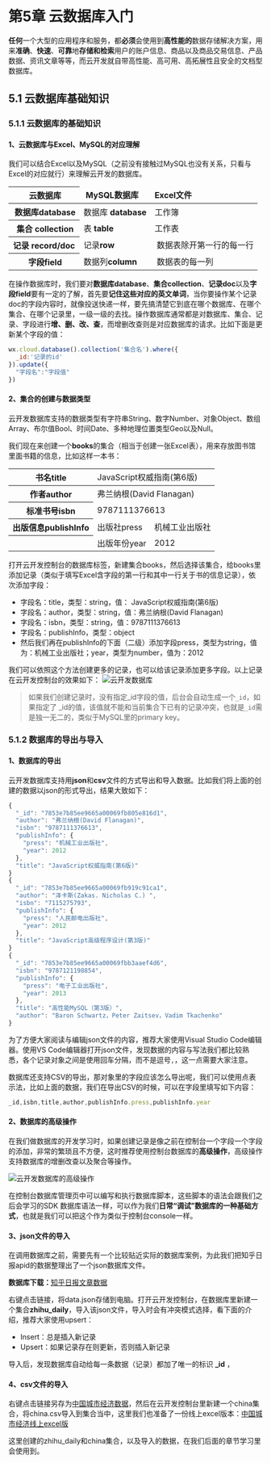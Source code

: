 # 第5章 云数据库入门
**任何**一个大型的应用程序和服务，都**必须**会使用到**高性能的**数据存储解决方案，用来**准确**、**快速**、**可靠**地**存储和检索**用户的账户信息、商品以及商品交易信息、产品数据、资讯文章等等，而云开发就自带高性能、高可用、高拓展性且安全的文档型数据库。

## 5.1 云数据库基础知识
### 5.1.1 云数据库的基础知识
#### 1、云数据库与Excel、MySQL的对应理解
我们可以结合Excel以及MySQL（之前没有接触过MySQL也没有关系，只看与Excel的对应就行）来理解云开发的数据库。

<table class="table table-bordered table-striped"><thead>
<tr><th>&nbsp;云数据库</th><td>&nbsp;<strong>MySQL数据库</strong></td><td><strong>Excel文件</strong></td></tr>
</thead>
<tbody><tr><th>&nbsp;数据库database</th><td>数据库 <strong>database</strong></td><td>工作簿</td></tr>
<tr><th>&nbsp;集合 collection</th>
<td>表 <strong>table</strong></td>
<td>工作表</td>
</tr>
<tr><th>记录 record/doc</th>
<td>记录<strong>row</strong></td>
<td>&nbsp;数据表除开第一行的每一行</td>
</tr>
<tr>
<th>&nbsp;字段field</th>
<td>数据列<strong>column</strong></td>
<td>&nbsp;数据表的每一列</td>
</tr>
</tbody>
</table>

在操作数据库时，我们要对**数据库database**、**集合collection**、**记录doc**以及**字段field**要有一定的了解，首先要**记住这些对应的英文单词**，当你要操作某个记录doc的字段内容时，就像投送快递一样，要先搞清楚它到底在哪个数据库、在哪个集合、在哪个记录里，一级一级的去找。操作数据库通常都是对数据库、集合、记录、字段进行**增、删、改、查**，而增删改查则是对应数据库的请求。比如下面是更新某个字段的值：
```javascript
wx.cloud.database().collection('集合名').where({
  _id:'记录的id'
}).update({
  "字段名":"字段值"
})
```
#### 2、集合的创建与数据类型
云开发数据库支持的数据类型有字符串String、数字Number、对象Object、数组Array、布尔值Bool、时间Date、多种地理位置类型Geo以及Null。

我们现在来创建一个**books**的集合（相当于创建一张Excel表），用来存放图书馆里面书籍的信息，比如这样一本书：
<table class="table table-bordered table-striped"><tbody>
<tr><th>书名title</th><td colspan="2">JavaScript权威指南(第6版)</td></tr></tbody>
<tbody><tr><th>作者author</th><td colspan="2">弗兰纳根(David Flanagan)</td></tr>
<tr><th>标准书号isbn</th><td colspan="2">9787111376613</td></tr>
<tr><th>出版信息publishInfo</th><td>出版社press</td><td>机械工业出版社</td></tr>
<tr><th></th><td>出版年份year</td><td>2012</td></tr>
</tbody></table>

打开云开发控制台的数据库标签，新建集合books，然后选择该集合，给books里添加记录（类似于填写Excel含字段的第一行和其中一行关于书的信息记录），依次添加字段：

-   字段名：title，类型：string，值： JavaScript权威指南(第6版)
-   字段名：author，类型：string，值：弗兰纳根(David Flanagan)
-   字段名：isbn，类型：string，值：9787111376613
-   字段名：publishInfo，类型：object
-   然后我们再在publishInfo的下面（二级）添加字段press，类型为string，值为：机械工业出版社；year，类型为number，值为：2012

我们可以依照这个方法创建更多的记录，也可以给该记录添加更多字段。以上记录在云开发控制台的效果如下：
![云开发数据库](https://p3-juejin.byteimg.com/tos-cn-i-k3u1fbpfcp/49f2eda988454f2e87d5017434bbcf74~tplv-k3u1fbpfcp-zoom-1.image)

>如果我们创建记录时，没有指定_id字段的值，后台会自动生成一个`_id`，如果指定了 _id的值，该值就不能和当前集合下已有的记录冲突，也就是`_id`需是独一无二的，类似于MySQL里的primary key。

### 5.1.2 数据库的导出与导入
#### 1、数据库的导出
云开发数据库支持用**json**和**csv**文件的方式导出和导入数据。比如我们将上面的创建的数据以json的形式导出，结果大致如下：
```javascript
{
  "_id": "7853e7b85ee9665a00069fb805e816d1",
  "author": "弗兰纳根(David Flanagan)",
  "isbn": "9787111376613",
  "publishInfo": {
    "press": "机械工业出版社",
    "year": 2012
  },
  "title": "JavaScript权威指南(第6版)"
}
{
  "_id": "7853e7b85ee9665a00069fb919c91ca1",
  "author": "泽卡斯(Zakas. Nicholas C.) ",
  "isbn": "7115275793",
  "publishInfo": {
    "press": "人民邮电出版社",
    "year": 2012
  },
  "title": "JavaScript高级程序设计(第3版)"
}
{
  "_id": "7853e7b85ee9665a00069fbb3aaef4d6",
  "isbn": "9787121198854",
  "publishInfo": {
    "press": "电子工业出版社",
    "year": 2013
  },
  "title": "高性能MySQL（第3版）",
  "author": "Baron Schwartz，Peter Zaitsev，Vadim Tkachenko"
}
```
为了方便大家阅读与编辑json文件的内容，推荐大家使用Visual Studio Code编辑器。使用VS Code编辑器打开json文件，发现数据的内容与写法我们都比较熟悉，各个记录对象之间是使用回车分隔，而不是逗号`,`，这一点需要大家注意。

数据库还支持CSV的导出，那对象里的字段应该怎么导出呢，我们可以使用点表示法，比如上面的数据，我们在导出CSV的时候，可以在字段里填写如下内容：
```javascript
_id,isbn,title,author,publishInfo.press,publishInfo.year
```

#### 2、数据库的高级操作
在我们做数据库的开发学习时，如果创建记录是像之前在控制台一个字段一个字段的添加，非常的繁琐且不方便，这时推荐使用控制台数据库的**高级操作**，高级操作支持数据库的增删改查以及聚合等操作。

![云开发数据库的高级操作](https://p3-juejin.byteimg.com/tos-cn-i-k3u1fbpfcp/772f2080ee2e477e8193f9201d02d689~tplv-k3u1fbpfcp-zoom-1.image)

在控制台数据库管理页中可以编写和执行数据库脚本，这些脚本的语法会跟我们之后会学习的SDK 数据库语法一样，可以作为我们**日常“调试”数据库的一种基础方式**，也就是我们可以把这个作为类似于控制台console一样。

#### 3、json文件的导入

在调用数据库之前，需要先有一个比较贴近实际的数据库案例，为此我们把知乎日报apid的数据整理出了一个json数据库文件。

**数据库下载：**[知乎日报文章数据](https://tcb-1251009918.cos.ap-guangzhou.myqcloud.com/data.json)

右键点击链接，将data.json存储到电脑。打开云开发控制台，在数据库里新建一个集合**zhihu_daily**，导入该json文件，导入时会有冲突模式选择，看下面的介绍，推荐大家使用upsert：

- Insert：总是插入新记录
- Upsert：如果记录存在则更新，否则插入新记录

导入后，发现数据库自动给每一条数据（记录）都加了唯一的标识 **_id** ，

#### 4、csv文件的导入
右键点击链接另存为[中国城市经济数据](https://tcb-1251009918.cos.ap-guangzhou.myqcloud.com/china.csv)，然后在云开发控制台里新建一个china集合，将china.csv导入到集合当中，这里我们也准备了一份线上excel版本：[中国城市经济线上excel版](https://shimo.im/sheets/HHwXWQ9qHqvG8xDw/MODOC/)

这里创建的zhihu_daily和china集合，以及导入的数据，在我们后面的章节学习里会使用到。